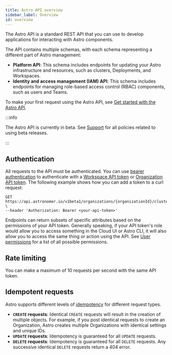 ```yaml
---
title: Astro API overview
sidebar_label: Overview
id: overview
---
```


The Astro API is a standard REST API that you can use to develop applications for interacting with Astro components.

The API contains multiple schemas, with each schema representing a different part of Astro management:

- **Platform API**: This schema includes endpoints for updating your Astro infrastructure and resources, such as clusters, Deployments, and Workspaces.
- **Identity and access management (IAM) API**: This schema includes endpoints for managing role-based access control (RBAC) components, such as users and Teams.

To make your first request using the Astro API, see [Get started with the Astro API](api/get-started.md).

:::info

The Astro API is currently in beta. See [Support](versioning-and-support.md) for all policies related to using beta releases.

:::

## Authentication

All requests to the API must be authenticated. You can use [bearer authentication](https://swagger.io/docs/specification/authentication/bearer-authentication/) to authenticate with a [Workspace API token](workspace-api-tokens.md) or [Organization API token](organization-api-tokens.md). The following example shows how you can add a token to a curl request:

```curl
GET https://api.astronomer.io/v1beta1/organizations/{organizationId}/clusters \
--header 'Authorization: Bearer <your-api-token>'
```

Endpoints can return subsets of specific attributes based on the permissions of your API token. Generally speaking, if your API token's role would allow you to access something in the Cloud UI or Astro CLI, it will also allow you to access the same thing or action using the API. See [User permissions](user-permissions.md) for a list of all possible permissions.

## Rate limiting

You can make a maximum of 10 requests per second with the same API token.

## Idempotent requests

Astro supports different levels of [idempotency](https://en.wikipedia.org/wiki/Idempotence) for different request types.

- **`CREATE` requests**: Identical `CREATE` requests will result in the creation of multiple objects. For example, if you post identical requests to create an Organization, Astro creates multiple Organizations with identical settings and unique IDs.
- **`UPDATE` requests**: Idempotency is guaranteed for all `UPDATE` requests.
- **`DELETE` requests**: Idempotency is guaranteed for all `DELETE` requests. Any successive identical `DELETE` requests return a 404 error.



